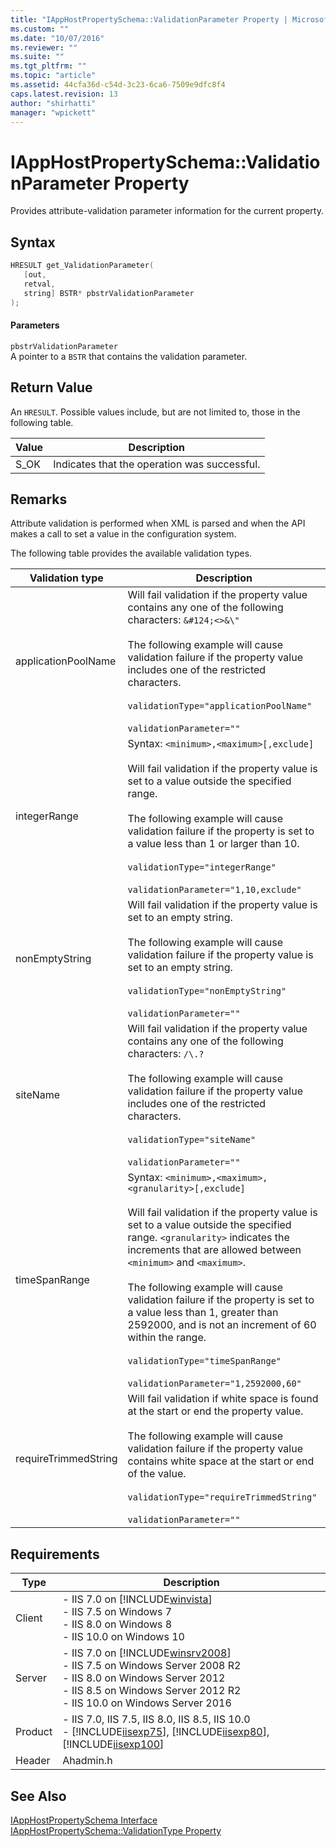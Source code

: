 ```yaml
---
title: "IAppHostPropertySchema::ValidationParameter Property | Microsoft Docs"
ms.custom: ""
ms.date: "10/07/2016"
ms.reviewer: ""
ms.suite: ""
ms.tgt_pltfrm: ""
ms.topic: "article"
ms.assetid: 44cfa36d-c54d-3c23-6ca6-7509e9dfc8f4
caps.latest.revision: 13
author: "shirhatti"
manager: "wpickett"
---
```

# IAppHostPropertySchema::ValidationParameter Property
Provides attribute-validation parameter information for the current property.  
  
## Syntax  
  
```cpp  
HRESULT get_ValidationParameter(  
   [out,  
   retval,  
   string] BSTR* pbstrValidationParameter  
);  
```  
  
#### Parameters  
 `pbstrValidationParameter`  
 A pointer to a `BSTR` that contains the validation parameter.  
  
## Return Value  
 An `HRESULT`. Possible values include, but are not limited to, those in the following table.  
  
|Value|Description|  
|-----------|-----------------|  
|S_OK|Indicates that the operation was successful.|  
  
## Remarks  
 Attribute validation is performed when XML is parsed and when the API makes a call to set a value in the configuration system.  
  
 The following table provides the available validation types.  
  
|Validation type|Description|  
|---------------------|-----------------|  
|applicationPoolName|Will fail validation if the property value contains any one of the following characters: `&#124;<>&\"`<br /><br /> The following example will cause validation failure if the property value includes one of the restricted characters.<br /><br /> `validationType="applicationPoolName"`<br /><br /> `validationParameter=""`|  
|integerRange|Syntax: `<minimum>,<maximum>[,exclude]`<br /><br /> Will fail validation if the property value is set to a value outside the specified range.<br /><br /> The following example will cause validation failure if the property is set to a value less than 1 or larger than 10.<br /><br /> `validationType="integerRange"`<br /><br /> `validationParameter="1,10,exclude"`|  
|nonEmptyString|Will fail validation if the property value is set to an empty string.<br /><br /> The following example will cause validation failure if the property value is set to an empty string.<br /><br /> `validationType="nonEmptyString"`<br /><br /> `validationParameter=""`|  
|siteName|Will fail validation if the property value contains any one of the following characters: `/\.?`<br /><br /> The following example will cause validation failure if the property value includes one of the restricted characters.<br /><br /> `validationType="siteName"`<br /><br /> `validationParameter=""`|  
|timeSpanRange|Syntax: `<minimum>,<maximum>,<granularity>[,exclude]`<br /><br /> Will fail validation if the property value is set to a value outside the specified range. `<granularity>` indicates the increments that are allowed between `<minimum>` and `<maximum>`.<br /><br /> The following example will cause validation failure if the property is set to a value less than 1, greater than 2592000, and is not an increment of 60 within the range.<br /><br /> `validationType="timeSpanRange"`<br /><br /> `validationParameter="1,2592000,60"`|  
|requireTrimmedString|Will fail validation if white space is found at the start or end the property value.<br /><br /> The following example will cause validation failure if the property value contains white space at the start or end of the value.<br /><br /> `validationType="requireTrimmedString"`<br /><br /> `validationParameter=""`|  
  
## Requirements  
  
|Type|Description|  
|----------|-----------------|  
|Client|-   IIS 7.0 on [!INCLUDE[winvista](../../wmi-provider/includes/winvista-md.md)]<br />-   IIS 7.5 on Windows 7<br />-   IIS 8.0 on Windows 8<br />-   IIS 10.0 on Windows 10|  
|Server|-   IIS 7.0 on [!INCLUDE[winsrv2008](../../wmi-provider/includes/winsrv2008-md.md)]<br />-   IIS 7.5 on Windows Server 2008 R2<br />-   IIS 8.0 on Windows Server 2012<br />-   IIS 8.5 on Windows Server 2012 R2<br />-   IIS 10.0 on Windows Server 2016|  
|Product|-   IIS 7.0, IIS 7.5, IIS 8.0, IIS 8.5, IIS 10.0<br />-   [!INCLUDE[iisexp75](../../web-development-reference/native-code-api-reference/includes/iisexp75-md.md)], [!INCLUDE[iisexp80](../../web-development-reference/native-code-api-reference/includes/iisexp80-md.md)], [!INCLUDE[iisexp100](../../web-development-reference/native-code-api-reference/includes/iisexp100-md.md)]|  
|Header|Ahadmin.h|  
  
## See Also  
 [IAppHostPropertySchema Interface](../../web-development-reference\webdev-native-api-reference/iapphostpropertyschema-interface.md)   
 [IAppHostPropertySchema::ValidationType Property](../../web-development-reference\webdev-native-api-reference/iapphostpropertyschema-validationtype-property.md)